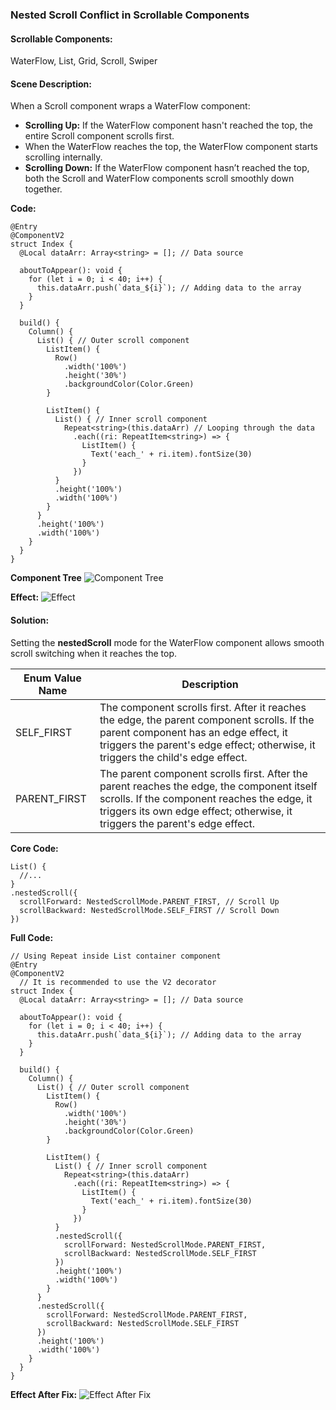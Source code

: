 ### Nested Scroll Conflict in Scrollable Components

#### Scrollable Components:

WaterFlow, List, Grid, Scroll, Swiper

#### Scene Description:

When a Scroll component wraps a WaterFlow component:

* **Scrolling Up:** If the WaterFlow component hasn't reached the top, the entire Scroll component scrolls first.
* When the WaterFlow reaches the top, the WaterFlow component starts scrolling internally.
* **Scrolling Down:** If the WaterFlow component hasn’t reached the top, both the Scroll and WaterFlow components scroll smoothly down together.

**Code:**

```ArkTS
@Entry
@ComponentV2
struct Index {
  @Local dataArr: Array<string> = []; // Data source

  aboutToAppear(): void {
    for (let i = 0; i < 40; i++) {
      this.dataArr.push(`data_${i}`); // Adding data to the array
    }
  }

  build() {
    Column() {
      List() { // Outer scroll component
        ListItem() {
          Row()
            .width('100%')
            .height('30%')
            .backgroundColor(Color.Green)
        }

        ListItem() {
          List() { // Inner scroll component
            Repeat<string>(this.dataArr) // Looping through the data
              .each((ri: RepeatItem<string>) => {
                ListItem() {
                  Text('each_' + ri.item).fontSize(30)
                }
              })
          }
          .height('100%')
          .width('100%')
        }
      }
      .height('100%')
      .width('100%')
    }
  }
}
```

**Component Tree**
![Component Tree](https://i-blog.csdnimg.cn/direct/5b878fd52a10475789ff517ac11baa40.png)

**Effect:**
![Effect](https://i-blog.csdnimg.cn/direct/7fd3ab5f672949f49f5e138356290693.gif)

#### Solution:

Setting the **nestedScroll** mode for the WaterFlow component allows smooth scroll switching when it reaches the top.

| Enum Value Name | Description                                                                                                                                                                                                               |
| --------------- | ------------------------------------------------------------------------------------------------------------------------------------------------------------------------------------------------------------------------- |
| SELF\_FIRST     | The component scrolls first. After it reaches the edge, the parent component scrolls. If the parent component has an edge effect, it triggers the parent's edge effect; otherwise, it triggers the child's edge effect.   |
| PARENT\_FIRST   | The parent component scrolls first. After the parent reaches the edge, the component itself scrolls. If the component reaches the edge, it triggers its own edge effect; otherwise, it triggers the parent's edge effect. |

**Core Code:**

```ArkTS
List() {
  //...
}
.nestedScroll({
  scrollForward: NestedScrollMode.PARENT_FIRST, // Scroll Up
  scrollBackward: NestedScrollMode.SELF_FIRST // Scroll Down
})
```

**Full Code:**

```ArkTS
// Using Repeat inside List container component
@Entry
@ComponentV2
  // It is recommended to use the V2 decorator
struct Index {
  @Local dataArr: Array<string> = []; // Data source

  aboutToAppear(): void {
    for (let i = 0; i < 40; i++) {
      this.dataArr.push(`data_${i}`); // Adding data to the array
    }
  }

  build() {
    Column() {
      List() { // Outer scroll component
        ListItem() {
          Row()
            .width('100%')
            .height('30%')
            .backgroundColor(Color.Green)
        }

        ListItem() {
          List() { // Inner scroll component
            Repeat<string>(this.dataArr)
              .each((ri: RepeatItem<string>) => {
                ListItem() {
                  Text('each_' + ri.item).fontSize(30)
                }
              })
          }
          .nestedScroll({
            scrollForward: NestedScrollMode.PARENT_FIRST,
            scrollBackward: NestedScrollMode.SELF_FIRST
          })
          .height('100%')
          .width('100%')
        }
      }
      .nestedScroll({
        scrollForward: NestedScrollMode.PARENT_FIRST,
        scrollBackward: NestedScrollMode.SELF_FIRST
      })
      .height('100%')
      .width('100%')
    }
  }
}
```

**Effect After Fix:**
![Effect After Fix](https://i-blog.csdnimg.cn/direct/12276bd0d184463497623b5f1e5949d9.gif)
